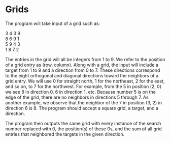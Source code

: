 # Grids

The program will take input of a grid such as: 

3 4 3 9  
8 6 9 1  
5 9 4 3  
1 8 7 2 

The entries in the grid will all be integers from 1 to 9. We refer to the position of a grid entry as (row, column). Along with a grid, the input will include a target from 1 to 9 and a direction from 0 to 7. These directions correspond to the eight orthogonal and diagonal directions toward the neighbors of a grid entry. We will use 0 for straight north, 1 for the northeast, 2 for the east, and so on, to 7 for the northwest. For example, from the 5 in position (2, 0) we see 8 in direction 0, 6 in direction 1, etc. Because number 5 is on the edge of the grid, there are no neighbors in directions 5 through 7. As another example, we observe that the neighbor of the 7 in position (3, 2) in direction 6 is 8. The program should accept a square grid, a target, and a direction. 

The program then outputs the same grid with every instance of the search number replaced with 0, the position(s) of these 0s, and the sum of all grid entries that neighbored the targets in the given direction.

